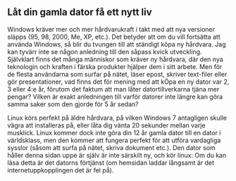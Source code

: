 

<div id="corps">

<h2>Låt din gamla dator få ett nytt liv</h2>

Windows kräver mer och mer hårdvarukraft i takt med att nya 
versioner släpps (95, 98, 2000, Me, XP, etc.). Det betyder att om du 
vill fortsätta att använda Windows, så blir du tvungen till att ständigt 
köpa ny hårdvara. Jag kan tyvärr inte se någon anledning till den såpass 
kvick utveckling. Självklart finns det många människor som kräver ny 
hårdvara, där den nya teknologin och kraften i färska produkter 
hjälper dem i sitt arbete.  Men för de flesta användarna som surfar 
på nätet, läser epost, skriver text-filer eller gör presentationer, 
vad finns det för mening med att kÖpa en ny dator var 2, 3 eller 4:e år, 
förutom det faktum att man låter datortillverkarna tjäna mer pengar? 
Vilken är exakt anledningen till varför datorer inte längre kan göra 
samma saker som den gjorde för 5 år sedan?

Linux körs perfekt på äldre hårdvara, på vilken Windows 7 
antagligen skulle vägra att installeras på, eller låta dig vänta 
20 sekunder mellan varje musklick. Linux kommer dock inte göra din 12 
år gamla dator till en dator i världsklass, men den kommer att fungera 
perfekt för att utföra vardagliga sysslor (såsom att surfa på nätet, 
skriva 
dokument etc.). Den dator som håller denna sidan uppe är själv är inte 
särskilt ny, och kör linux: Om du kan läsa detta är det datorns 
förtjänst (om hemsidan laddar långsamt är det internetuppkopplingen det 
är fel på).

</div>


